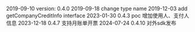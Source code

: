 2019-09-10 version: 0.4.0
2019-09-18 change type name
2019-12-03 add getCompanyCreditInfo interface
2023-01-30 0.4.3 poc 增加使用人、支付人信息
2023-12-18 0.4.7 支持月账单开票
2024-07-24 0.4.10 对外sdk发布
